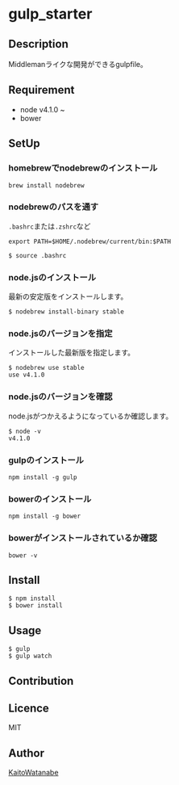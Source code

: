 gulp_starter
====

## Description
Middlemanライクな開発ができるgulpfile。

## Requirement
* node v4.1.0 ~
* bower

## SetUp
### homebrewでnodebrewのインストール

```
brew install nodebrew
```

### nodebrewのパスを通す

`.bashrc`または`.zshrc`など

```
export PATH=$HOME/.nodebrew/current/bin:$PATH
```

```
$ source .bashrc
```

### node.jsのインストール

最新の安定版をインストールします。

```
$ nodebrew install-binary stable
```

### node.jsのバージョンを指定

インストールした最新版を指定します。

```
$ nodebrew use stable
use v4.1.0
```
### node.jsのバージョンを確認

node.jsがつかえるようになっているか確認します。

```
$ node -v
v4.1.0
```

### gulpのインストール

```
npm install -g gulp
```

### bowerのインストール

```
npm install -g bower
```

### bowerがインストールされているか確認

```
bower -v
```

## Install

```
$ npm install
$ bower install
```

## Usage

```
$ gulp
$ gulp watch
```

## Contribution

## Licence

MIT

## Author

[KaitoWatanabe](https://github.com/KaitoWatanabe)
